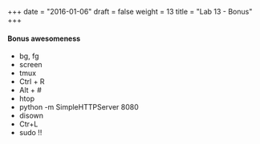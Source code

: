 +++
date = "2016-01-06"
draft = false
weight = 13
title = "Lab 13 - Bonus"
+++

#### Bonus awesomeness

* bg, fg
* screen
* tmux
* Ctrl + R
* Alt + #
* htop
* python -m SimpleHTTPServer 8080
* disown 
* Ctr+L
* sudo !!
